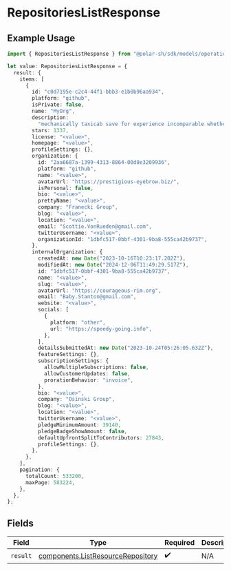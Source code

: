 # RepositoriesListResponse

## Example Usage

```typescript
import { RepositoriesListResponse } from "@polar-sh/sdk/models/operations/repositorieslist.js";

let value: RepositoriesListResponse = {
  result: {
    items: [
      {
        id: "c0d7195e-c2c4-44f1-bbb3-e1b0b96aa934",
        platform: "github",
        isPrivate: false,
        name: "MyOrg",
        description:
          "mechanically taxicab save for experience incomparable whether monthly yearningly",
        stars: 1337,
        license: "<value>",
        homepage: "<value>",
        profileSettings: {},
        organization: {
          id: "2aa6687a-1399-4313-8864-00d8e3209936",
          platform: "github",
          name: "<value>",
          avatarUrl: "https://prestigious-eyebrow.biz/",
          isPersonal: false,
          bio: "<value>",
          prettyName: "<value>",
          company: "Franecki Group",
          blog: "<value>",
          location: "<value>",
          email: "Scottie.VonRueden@gmail.com",
          twitterUsername: "<value>",
          organizationId: "1dbfc517-0bbf-4301-9ba8-555ca42b9737",
        },
        internalOrganization: {
          createdAt: new Date("2023-10-16T10:23:17.202Z"),
          modifiedAt: new Date("2024-12-06T11:49:29.517Z"),
          id: "1dbfc517-0bbf-4301-9ba8-555ca42b9737",
          name: "<value>",
          slug: "<value>",
          avatarUrl: "https://courageous-rim.org",
          email: "Baby.Stanton@gmail.com",
          website: "<value>",
          socials: [
            {
              platform: "other",
              url: "https://speedy-going.info",
            },
          ],
          detailsSubmittedAt: new Date("2023-10-24T05:26:05.632Z"),
          featureSettings: {},
          subscriptionSettings: {
            allowMultipleSubscriptions: false,
            allowCustomerUpdates: false,
            prorationBehavior: "invoice",
          },
          bio: "<value>",
          company: "Osinski Group",
          blog: "<value>",
          location: "<value>",
          twitterUsername: "<value>",
          pledgeMinimumAmount: 39140,
          pledgeBadgeShowAmount: false,
          defaultUpfrontSplitToContributors: 27843,
          profileSettings: {},
        },
      },
    ],
    pagination: {
      totalCount: 533200,
      maxPage: 583224,
    },
  },
};
```

## Fields

| Field                                                                                  | Type                                                                                   | Required                                                                               | Description                                                                            |
| -------------------------------------------------------------------------------------- | -------------------------------------------------------------------------------------- | -------------------------------------------------------------------------------------- | -------------------------------------------------------------------------------------- |
| `result`                                                                               | [components.ListResourceRepository](../../models/components/listresourcerepository.md) | :heavy_check_mark:                                                                     | N/A                                                                                    |
